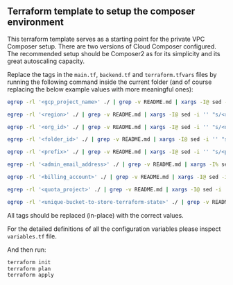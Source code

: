 ## Terraform template to setup the composer environment

This terraform template serves as a starting point for the private VPC Composer setup. There are two versions of Cloud Composer configured. The recommended setup should be Composer2 as for its simplicity and its great autoscaling capacity.

Replace the tags in the `main.tf`, `backend.tf` and `terraform.tfvars` files by running the following command inside the current folder (and of course replacing the below example values with more meaningful ones):

```bash
egrep -rl '<gcp_project_name>' ./ | grep -v README.md | xargs -I@ sed -i '' "s/<gcp_project_name>/dbt_on_composer_project_id/g" @

egrep -rl '<region>' ./ | grep -v README.md | xargs -I@ sed -i '' "s/<region>/europe-west2/g" @

egrep -rl '<org_id>' ./ | grep -v README.md | xargs -I@ sed -i '' "s/<org_id>/123456789/g" @

egrep -rl '<folder_id>' ./ | grep -v README.md | xargs -I@ sed -i '' "s/<folder_id>/123456789/g" @

egrep -rl '<prefix>' ./ | grep -v README.md | xargs -I@ sed -i '' "s/<prefix>/my-prefix/g" @

egrep -rl '<admin_email_address>' ./ | grep -v README.md | xargs -I% sed -i '' "s/<admin_email_address>/admin$@example.com/g" %

egrep -rl '<billing_account>' ./ | grep -v README.md | xargs -I@ sed -i '' "s/<billing_account>/123456789/g" @

egrep -rl '<quota_project>' ./ | grep -v README.md | xargs -I@ sed -i '' "s/<quota_project>/my_quota_project_id/g" @

egrep -rl '<unique-bucket-to-store-terraform-state>' ./ | grep -v README.md | xargs -I@ sed -i '' "s/<unique-bucket-to-store-terraform-state>/my_globally_unique_terraform_bucket_name/g" @

```

All tags should be replaced (in-place) with the correct values.

For the detailed definitions of all the configuration variables please inspect `variables.tf` file.

And then run:
```bash
terraform init
terraform plan
terraform apply
```